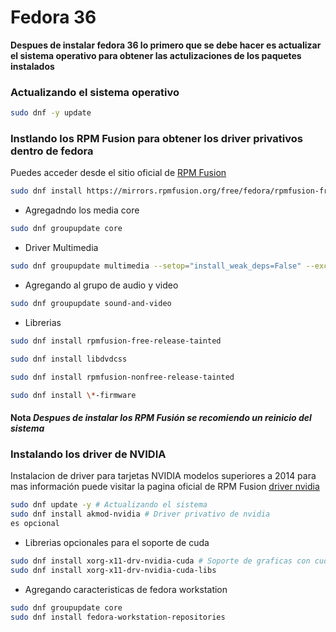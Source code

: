 # Fedora 36

__Despues de instalar fedora 36 lo primero que se debe hacer es actualizar el sistema operativo para obtener las actulizaciones de los paquetes instalados__
### Actualizando el sistema operativo
```sh
sudo dnf -y update
```
### Instlando los RPM Fusion para obtener los driver privativos dentro de fedora  
Puedes acceder desde el sitio oficial de [RPM Fusion](https://rpmfusion.org/Configuration)  

```sh
sudo dnf install https://mirrors.rpmfusion.org/free/fedora/rpmfusion-free-release-$(rpm -E %fedora).noarch.rpm https://mirrors.rpmfusion.org/nonfree/fedora/rpmfusion-nonfree-release-$(rpm -E %fedora).noarch.rpm
```  
- Agregadndo los media core
```sh 
sudo dnf groupupdate core
```
- Driver Multimedia  
```sh 
sudo dnf groupupdate multimedia --setop="install_weak_deps=False" --exclude=PackageKit-gstreamer-plugin 
```  
- Agregando al grupo de audio y video  
```sh
sudo dnf groupupdate sound-and-video  
```  
- Librerias 
```sh 
sudo dnf install rpmfusion-free-release-tainted
``` 
```sh 
sudo dnf install libdvdcss  
``` 
```sh 
sudo dnf install rpmfusion-nonfree-release-tainted
``` 
```sh
sudo dnf install \*-firmware
```  
#### **Nota** _Despues de instalar los RPM Fusión se recomiendo un reinicio del sistema_ 
### Instalando los driver de NVIDIA

Instalacion de driver para tarjetas NVIDIA modelos superiores a 2014 para mas información puede visitar la pagina oficial de RPM Fusion [driver nvidia](https://rpmfusion.org/Howto/NVIDIA#Installing_the_drivers)

```sh 
sudo dnf update -y # Actualizando el sistema
sudo dnf install akmod-nvidia # Driver privativo de nvidia
es opcional
``` 
* Librerias opcionales para el soporte de cuda
```sh 
sudo dnf install xorg-x11-drv-nvidia-cuda # Soporte de graficas con cuda esta opción 
sudo dnf install xorg-x11-drv-nvidia-cuda-libs
```
* Agregando caracteristicas de fedora workstation 
```sh 
sudo dnf groupupdate core
sudo dnf install fedora-workstation-repositories
``` 

